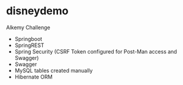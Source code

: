 # disneydemo
Alkemy Challenge

- Springboot
- SpringREST
- Spring Security (CSRF Token configured for Post-Man access and Swagger)
- Swagger
- MySQL tables created manually
- Hibernate ORM
